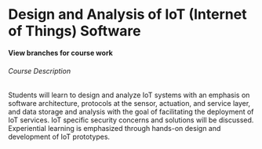 # Design and Analysis of IoT (Internet of Things) Software

**View branches for course work**

###### Course Description
Students will learn to design and analyze IoT systems
with an emphasis on software architecture, protocols at
the sensor, actuation, and service layer, and data storage
and analysis with the goal of facilitating the deployment
of IoT services. IoT specific security concerns and
solutions will be discussed. Experiential learning is
emphasized through hands-on design and development
of IoT prototypes.

